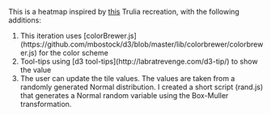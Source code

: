This is a heatmap inspired by [this](http://bl.ocks.org/tjdecke/5558084) Trulia recreation, with the following additions:
<ol>
<li>This iteration uses [colorBrewer.js](https://github.com/mbostock/d3/blob/master/lib/colorbrewer/colorbrewer.js) for the color scheme</li>
<li>Tool-tips using [d3 tool-tips](http://labratrevenge.com/d3-tip/) to show the value</li>
<li>The user can update the tile values. The values are taken from a randomly generated Normal distribution. I created a short script (rand.js) that generates a Normal random variable using the Box-Muller transformation.</li>
</ol>